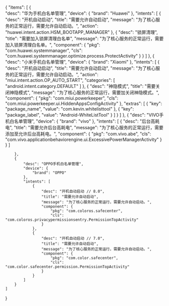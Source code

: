 {
    "items": [
        {   
            "desc": "华为手机白名单管理",
            "device": {
                "brand": "Huawei"
            },
            "intents": [
                {
                    "desc": "开机自动启动",
                    "title": "需要允许自动启动",
                    "message": "为了核心服务的正常运行，需要允许自动启动。",
                    "action": "huawei.intent.action.HSM_BOOTAPP_MANAGER"
                },
                {
                    "desc": "锁屏清理",
                    "title": "需要加入锁屏清理白名单",
                    "message": "为了核心服务的正常运行，需要加入锁屏清理白名单。",
                    "component": {
                        "pkg": "com.huawei.systemmanager",
                        "cls": "com.huawei.systemmanager.optimize.process.ProtectActivity"
                    }
                }
            ]
        },
        {
            "desc": "小米手机白名单管理",
            "device": {
                "brand": "Xiaomi"
            },
            "intents": [
                {
                    "desc": "开机自动启动",
                    "title": "需要允许自动启动",
                    "message": "为了核心服务的正常运行，需要允许自动启动。",
                    "action": "miui.intent.action.OP_AUTO_START",
                    "categories": [
                        "android.intent.category.DEFAULT"
                    ]
                },
                {
                    "desc": "神隐模式",
                    "title": "需要关闭神隐模式",
                    "message": "为了核心服务的正常运行，需要加关闭神隐模式。",
                    "component": {
                        "pkg": "com.miui.powerkeeper",
                        "cls": "com.miui.powerkeeper.ui.HiddenAppsConfigActivity"
                    },
                    "extras": [
                        {
                            "key": "package_name",
                            "value": "com.kevin.whitelisttool"
                        },
                        {
                            "key": "package_label",
                            "value": "Android-WhiteListTool"
                        }
                    ]
                }
            ]
        },
        {
            "desc": "VIVO手机白名单管理",
            "device": {
                "brand": "vivo"
            },
            "intents": [
               {
                    "desc": "后台高耗电",
                    "title": "需要允许后台高耗电",
                    "message": "为了核心服务的正常运行，需要添加至允许后台高耗电。",
                    "component": {
                        "pkg": "com.vivo.abe",
                        "cls": "com.vivo.applicationbehaviorengine.ui.ExcessivePowerManagerActivity"
                    }
                }
            ]
            
        },
        {
            "desc": "OPPO手机白名单管理",
            "device": {
                "brand": "OPPO"
            },
            "intents": [
                {
                    "desc": "开机自动启动 // 8.0",
                    "title": "需要允许自动启动",
                    "message": "为了核心服务的正常运行，需要允许自动启动。",
                    "component": {
                        "pkg": "com.coloros.safecenter",
                        "cls": "com.coloros.privacypermissionsentry.PermissionTopActivity"
                    }
                },
                {
                    "desc": "开机自动启动 // 7.0",
                    "title": "需要允许自动启动",
                    "message": "为了核心服务的正常运行，需要允许自动启动。",
                    "component": {
                        "pkg": "com.color.safecenter",
                        "cls": "com.color.safecenter.permission.PermissionTopActivity"
                    }
                }
            ]
        }
    ]
}
                